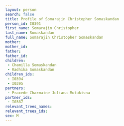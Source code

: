 ```yaml
---
layout: person
search: false
title: Profile of Somarajin Christopher Somaskandan
person_id: I0391
first_name: Somarajin Christopher
last_name: Somaskandan
full_name: Somarajin Christopher Somaskandan
mother: 
mother_id: 
father: 
father_id: 
children:
 - Chamilla Somaskandan
 - Radhika Somaskandan
children_ids:
 - I0394
 - I0395
partners:
 - Praxede Charmaine Juliana Mutukisna
partner_ids:
 - I0387
relevant_trees_names:
relevant_trees_ids:
sex: M
---
```


